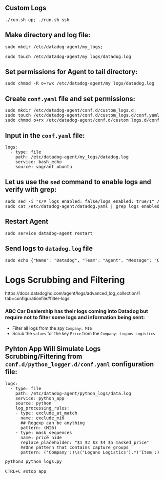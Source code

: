 ## Custom Logs

<pre>./run.sh up; ./run.sh ssh</pre>

## Make directory and log file:
<pre>sudo mkdir /etc/datadog-agent/my_logs;

sudo touch /etc/datadog-agent/my_logs/datadog.log
</pre>

## Set permissions for Agent to tail directory:
<pre>sudo chmod -R o+rwx /etc/datadog-agent/my_logs/datadog.log</pre>

## Create `conf.yaml` file and set permissions:
<pre>sudo mkdir /etc/datadog-agent/conf.d/custom_logs.d; 
sudo touch /etc/datadog-agent/conf.d/custom_logs.d/conf.yaml; 
sudo chmod o+rx /etc/datadog-agent/conf.d/custom_logs.d/conf.yaml
</pre>

## Input in the `conf.yaml` file:
<pre>
logs:
  - type: file
    path: /etc/datadog-agent/my_logs/datadog.log
    service: bash_echo
    source: vagrant_ubuntu
</pre>

## Let us use the `sed` command to enable logs and verify with grep:
<pre>sudo sed -i "s/# logs_enabled: false/logs_enabled: true/1" /etc/datadog-agent/datadog.yaml
sudo cat /etc/datadog-agent/datadog.yaml | grep logs_enabled:
</pre>

## Restart Agent
<pre>sudo service datadog-agent restart</pre>

## Send logs to `datadog.log` file
<pre>sudo echo {"Name": "Datadog", "Team": "Agent", "Message": "Can I get a flare ticket #$RANDOM?"} >> /etc/datadog-agent/my_logs/datadog.log</pre>

# Logs Scrubbing and Filtering
<link>https://docs.datadoghq.com/agent/logs/advanced_log_collection/?tab=configurationfile#filter-logs</link>

### ABC Car Dealership has their logs coming into Datadog but require not to filter some logs and information being sent:

- Filter all logs from the spy `Company: MI6`
- Scrub the `values` for the key `Price` from the `Company: Logans Logistics`

## Pyhton App Will Simulate Logs Scrubbing/Filtering from `conf.d/python_logger.d/conf.yaml` configuration file:

<pre>
logs:
  - type: file
    path: /etc/datadog-agent/python_logs/data.log
    service: python_app
    source: python
    log_processing_rules:
    - type: exclude_at_match
      name: exclude_mi6
      ## Regexp can be anything
      pattern: (MI6)
    - type: mask_sequences
      name: price_hide
      replace_placeholder: "$1 $2 $3 $4 $5 masked_price"
      ##One pattern that contains capture groups
      pattern: ('Company':)\s('Logans Logistics').*('Item':)\s('Van', |'SUV', |'Truck', )('Price':)\s(\d{5})
</pre>

<pre>python3 python_logs.py
 
CTRL+C #stop app
</pre>
